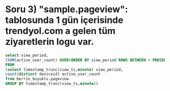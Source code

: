 # Soru 3) "sample.pageview": tablosunda 1 gün içerisinde trendyol.com a gelen tüm ziyaretlerin logu var.

```SQL
select view_period,
(SUM(active_user_count) OVER(ORDER BY view_period ROWS BETWEEN 4 PRECEDING AND 0 FOLLOWING)) as active_user 
FROM 
(select timestamp_trunc(view_ts,minute) view_period,
count(distinct deviceid) active_user_count
from berrin_buyuklu.pageview
GROUP BY timestamp_trunc(view_ts,minute))
```
